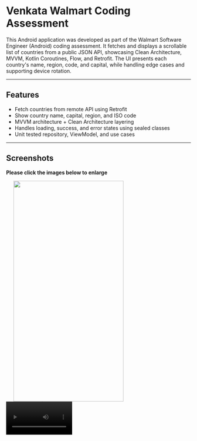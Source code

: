 
# Venkata Walmart Coding Assessment

This Android application was developed as part of the Walmart Software Engineer (Android) coding assessment. It fetches and displays a scrollable list of countries from a public JSON API, showcasing Clean Architecture, MVVM, Kotlin Coroutines, Flow, and Retrofit. The UI presents each country's name, region, code, and capital, while handling edge cases and supporting device rotation.

---

## Features

- Fetch countries from remote API using Retrofit
- Show country name, capital, region, and ISO code
- MVVM architecture + Clean Architecture layering
- Handles loading, success, and error states using sealed classes
- Unit tested repository, ViewModel, and use cases

---

## Screenshots

**Please click the images below to enlarge**

<img src="https://github.com/user-attachments/assets/57ccfc1a-5c49-454b-bff4-c7f4fa0410c9" height="600" width="300" hspace="20">
<video src='https://github.com/user-attachments/assets/9c6022a4-7264-4c4a-bc6f-02a275dee4a4' width=180/>

---

## Built With

- [Kotlin](https://kotlinlang.org/)
- [Coroutines](https://developer.android.com/kotlin/coroutines)
- [Flow](https://developer.android.com/kotlin/flow)
- [Hilt](https://developer.android.com/training/dependency-injection/hilt-android)
- [Retrofit](https://square.github.io/retrofit/)
- [OkHttp](https://square.github.io/okhttp/)
- [ViewModel & LiveData](https://developer.android.com/topic/libraries/architecture/viewmodel)
- [ViewBinding](https://developer.android.com/topic/libraries/view-binding)
- [Material Components](https://material.io/develop/android)

---

## Clean Architecture

This app uses **Clean Architecture** with well-defined layers.

```
Presentation Layer
    → UI (Activity, Adapter, ViewModel)
    → Communicates via ViewModel & UI State

Domain Layer
    → Contains UseCases and interfaces
    → No dependency on data or presentation layers

Data Layer
    → Retrofit API, DTOs, Repository implementations
    → Maps data models to domain models
```

### Architecture Diagram

<img src="https://github.com/user-attachments/assets/ce97b139-880c-4e4e-98e4-f94539f3e814" height="600" width="300" hspace="20">

---

## Package Structure

```
com.walmart.venkata
|
├── data
│   ├── common              # App-wide utils ApiResponseState, Network Constants
│   ├── dto                 # API response models
│   ├── mapper              # Extension functions for mapping DTOs
│   ├── remote              # Retrofit API interface
│   └── repository          # Repository implementation
|
├── domain
│   ├── model               # Core business models (Country)
│   ├── repository          # Abstract repository interface
│   └── use_case            # Business use case for fetching countries
|
├── presentation
│   ├── view
│   │   ├── adapter         # RecyclerView adapter
│   │   └── viewholder      # ViewHolders 
│   ├── viewmodel           # ViewModels and ViewModelFactory
│   └── MainActivity        # App launcher activity
```

---

## Testing

- Unit tests included for:
  - Repository 
  - ViewModel behavior
  - UseCase flow validation

```bash
./gradlew test
```

---

## How to Run

1. Clone the repo:
   ```bash
   git clone https://github.com/Venkata-Raja-Vara-Prasad-Sanayila/VenkataWalmartCodingAssessment.git
   ```

2. Open the project in **Android Studio**

3. Sync Gradle and Run on an emulator or real device

---

## Future Improvements

- Add country detail screen with flag, currency, and language
- Add swipe-to-refresh
- Migrate UI to Jetpack Compose
- Integrate Room for offline caching

---

## Author

**Venkata Raja Sanayila**
venkataraja.sanayila4@gmail.com  
[LinkedIn](https://www.linkedin.com/in/venkatarajasanayila)

---

<p>If this helped you or inspired you, consider giving it a ⭐. It motivates me to contribute more open-source projects!</p>
